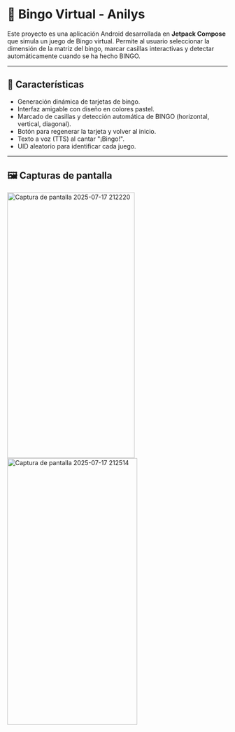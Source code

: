 # 🎯 Bingo Virtual - Anilys

Este proyecto es una aplicación Android desarrollada en **Jetpack Compose** que simula un juego de Bingo virtual. Permite al usuario seleccionar la dimensión de la matriz del bingo, marcar casillas interactivas y detectar automáticamente cuando se ha hecho BINGO.

---

## 🧩 Características

- Generación dinámica de tarjetas de bingo.
- Interfaz amigable con diseño en colores pastel.
- Marcado de casillas y detección automática de BINGO (horizontal, vertical, diagonal).
- Botón para regenerar la tarjeta y volver al inicio.
- Texto a voz (TTS) al cantar "¡Bingo!".
- UID aleatorio para identificar cada juego.

---

## 🖼️ Capturas de pantalla

<img width="291" height="607" alt="Captura de pantalla 2025-07-17 212220" src="https://github.com/user-attachments/assets/7ea46b1c-ebc9-40e2-85e4-3cc859f1acaf" />
<img width="297" height="609" alt="Captura de pantalla 2025-07-17 212514" src="https://github.com/user-attachments/assets/a0611ea5-cb9e-47dc-bd45-801d6e45459d" />


